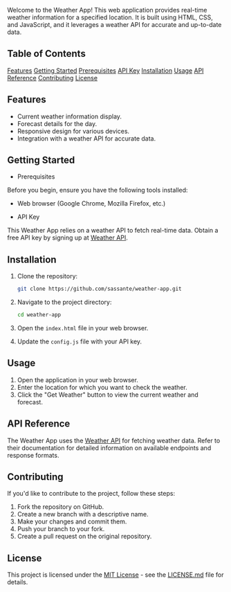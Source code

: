 Welcome to the Weather App! This web application provides real-time weather information for a specified location. It is built using HTML, CSS, and JavaScript, and it leverages a weather API for accurate and up-to-date data.

## Table of Contents
[Features](#features)
[Getting Started](#getting-started)
[Prerequisites](#prerequisites)
[API Key](#api-key)
[Installation](#installation)
[Usage](#usage)
[API Reference](#api-reference)
[Contributing](#contributing)
[License](#license)

## Features

- Current weather information display.
- Forecast details for the day.
- Responsive design for various devices.
- Integration with a weather API for accurate data.

## Getting Started

 - Prerequisites

 Before you begin, ensure you have the following tools installed:

- Web browser (Google Chrome, Mozilla Firefox, etc.)

- API Key

This Weather App relies on a weather API to fetch real-time data. Obtain a free API key by signing up at [Weather API](https://openweathermap.org). 

## Installation

1. Clone the repository:

    ```bash
    git clone https://github.com/sassante/weather-app.git
    ```

2. Navigate to the project directory:

    ```bash
    cd weather-app
    ```

3. Open the `index.html` file in your web browser.

4. Update the `config.js` file with your API key.

## Usage

1. Open the application in your web browser.
2. Enter the location for which you want to check the weather.
3. Click the "Get Weather" button to view the current weather and forecast.

## API Reference

The Weather App uses the [Weather API](https://openweathermap.org) for fetching weather data. Refer to their documentation for detailed information on available endpoints and response formats.

## Contributing

If you'd like to contribute to the project, follow these steps:

1. Fork the repository on GitHub.
2. Create a new branch with a descriptive name.
3. Make your changes and commit them.
4. Push your branch to your fork.
5. Create a pull request on the original repository.

 ## License

This project is licensed under the [MIT License](LICENSE.md) - see the [LICENSE.md](LICENSE.md) file for details.


